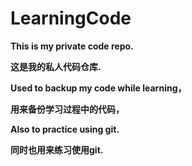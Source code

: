 # LearningCode
**This is my private code repo.**

**这是我的私人代码仓库.**

**Used to backup my code while learning，**

**用来备份学习过程中的代码，**

**Also to practice using git.**

**同时也用来练习使用git.**
